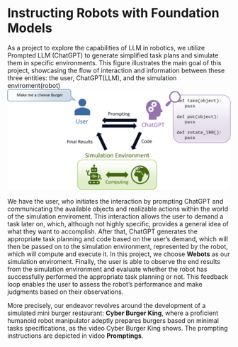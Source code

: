 # Instructing Robots with Foundation Models

As a project to explore the capabilities of LLM in robotics, we utilize Prompted LLM (ChatGPT) to generate simplified task plans and simulate them in specific environments. This figure illustrates the main goal of this project, showcasing the flow of interaction and information between these three entities: the user, ChatGPT(LLM), and the simulation enviroment(robot)![figue](https://github.com/xingggu/Instructing-Robots-with-Foundation-Models/blob/main/Videos%20and%20Images/Scheme%20of%20user_LLM_simEnv.png) 

We have the user, who initiates the interaction by prompting ChatGPT and communicating the available objects and realizable actions within the world of the simulation enviroment. This interaction allows the user to demand a task later on, which, although not highly specific, provides a general idea of what they want to accomplish. After that, ChatGPT generates the appropriate task planning and code based on the user’s demand, which will then be passed on to the simulation environment, represented by the robot, which will compute and execute it. In this project, we choose **Webots** as our simulation enviroment. Finally, the user is able to observe the end results from the simulation environment and evaluate whether the robot has successfully performed the appropriate task planning or not. This feedback loop enables the user to assess the robot’s performance and make judgments based on their observations. 

More precisely, our endeavor revolves around the development of a simulated mini burger restaurant: **Cyber Burger King**, where a proficient humanoid robot manipulator adeptly prepares burgers based on minimal tasks specifications, as the video Cyber Burger King shows. The prompting instructions are depicted in video **Promptings**.
